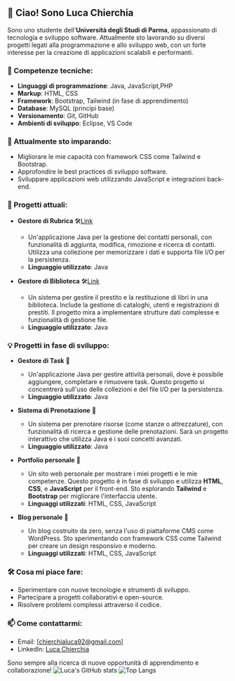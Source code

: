## 👋 Ciao! Sono Luca Chierchia

Sono uno studente dell'**Università degli Studi di Parma**, appassionato di tecnologia e sviluppo software. Attualmente sto lavorando su diversi progetti legati alla programmazione e allo sviluppo web, con un forte interesse per la creazione di applicazioni scalabili e performanti.

### 🔧 Competenze tecniche:
- **Linguaggi di programmazione**: Java, JavaScript,PHP
- **Markup**: HTML, CSS
- **Framework**: Bootstrap, Tailwind (in fase di apprendimento)
- **Database**: MySQL (principi base)
- **Versionamento**: Git, GitHub
- **Ambienti di sviluppo**: Eclipse, VS Code

### 🌱 Attualmente sto imparando:
- Migliorare le mie capacità con framework CSS come Tailwind e Bootstrap.
- Approfondire le best practices di sviluppo software.
- Sviluppare applicazioni web utilizzando JavaScript e integrazioni back-end.

### 🚀 Progetti attuali:
- **Gestore di Rubrica** 🛠️[Link](https://github.com/luca-chierchia/Rubrica)
  - Un'applicazione Java per la gestione dei contatti personali, con funzionalità di aggiunta, modifica, rimozione e ricerca di contatti. Utilizza una collezione per memorizzare i dati e supporta file I/O per la persistenza.
  - **Linguaggio utilizzato**: Java

- **Gestore di Biblioteca** 🛠️[Link](https://github.com/luca-chierchia/Gestore-Biblioteca)
  - Un sistema per gestire il prestito e la restituzione di libri in una biblioteca. Include la gestione di cataloghi, utenti e registrazioni di prestiti. Il progetto mira a implementare strutture dati complesse e funzionalità di gestione file.
  - **Linguaggio utilizzato**: Java

### 💡 Progetti in fase di sviluppo:

- **Gestore di Task** 🚧
  - Un'applicazione Java per gestire attività personali, dove è possibile aggiungere, completare e rimuovere task. Questo progetto si concentrerà sull'uso delle collezioni e del file I/O per la persistenza.
  - **Linguaggio utilizzato**: Java


- **Sistema di Prenotazione** 🚧
  - Un sistema per prenotare risorse (come stanze o attrezzature), con funzionalità di ricerca e gestione delle prenotazioni. Sarà un progetto interattivo che utilizza Java e i suoi concetti avanzati.
  - **Linguaggio utilizzato**: Java
    
- **Portfolio personale** 🚧
  - Un sito web personale per mostrare i miei progetti e le mie competenze. Questo progetto è in fase di sviluppo e utilizza **HTML**, **CSS**, e **JavaScript** per il front-end. Sto esplorando **Tailwind** e **Bootstrap** per migliorare l'interfaccia utente.
  - **Linguaggi utilizzati**: HTML, CSS, JavaScript

- **Blog personale** 🚧
  - Un blog costruito da zero, senza l'uso di piattaforme CMS come WordPress. Sto sperimentando con framework CSS come Tailwind per creare un design responsivo e moderno.
  - **Linguaggi utilizzati**: HTML, CSS, JavaScript

### 🛠️ Cosa mi piace fare:
- Sperimentare con nuove tecnologie e strumenti di sviluppo.
- Partecipare a progetti collaborativi e open-source.
- Risolvere problemi complessi attraverso il codice.

### 📫 Come contattarmi:
- Email: [chierchialuca92@gmail.com]
- LinkedIn: [Luca Chierchia](https://www.linkedin.com/in/luca-chierchia-7a5226251/)

Sono sempre alla ricerca di nuove opportunità di apprendimento e collaborazione!
![Luca's GitHub stats](https://github-readme-stats.vercel.app/api?username=luca-chierchia&show_icons=true&theme=dracula)
![Top Langs](https://github-readme-stats.vercel.app/api/top-langs/?username=luca-chierchia&layout=compact&theme=dracula)

